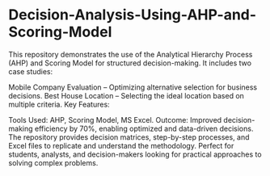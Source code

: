 # Decision-Analysis-Using-AHP-and-Scoring-Model
This repository demonstrates the use of the Analytical Hierarchy Process (AHP) and Scoring Model for structured decision-making. It includes two case studies:

Mobile Company Evaluation – Optimizing alternative selection for business decisions.
Best House Location – Selecting the ideal location based on multiple criteria.
Key Features:

Tools Used: AHP, Scoring Model, MS Excel.
Outcome: Improved decision-making efficiency by 70%, enabling optimized and data-driven decisions.
The repository provides decision matrices, step-by-step processes, and Excel files to replicate and understand the methodology. Perfect for students, analysts, and decision-makers looking for practical approaches to solving complex problems.
